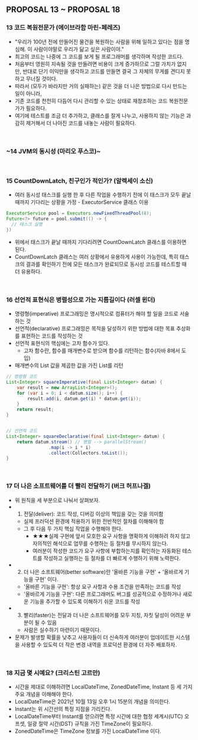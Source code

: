 ## PROPOSAL 13 ~ PROPOSAL 18

 ### 13 코드 복원전문가 (에이브라함 마린-페레즈)
  - "우리가 100년 전에 만들어진 물건을 복원하는 사람을 위해 일하고 있다는 점을 명심해. 이 사람이야말로 우리가 닮고 싶은 사람이야."
  - 최고의 코드는 나중에 그 코드를 보게 될 프로그래머를 생각하며 작성한 코드다.
  - 처음부터 영원히 지속될 것을 만들려면 비용이 크게 증가하므로 그럴 가치가 없지만, 반대로 단기 이익만을 생각하고 코드를 만들면 결국 그 자체의 무게를 견디지 못하고 무너질 것이다.
  - 따라서 (모두가 바라지만 거의 실패하는) 같은 것을 더 나은 방법으로 다시 만드는 일이 아니라,
  - 기존 코드를 천천히 다듬어 다시 관리할 수 있는 상태로 재창조하는 코드 복원전문가가 필요하다.
  - 여기에 테스트를 조금 더 추가하고, 클래스를 잘게 나누고, 사용하지 않는 기능은 과감히 제거해서 더 나아진 코드를 내놓는 사람이 필요하다.

<br>

### ~14 JVM의 동시성 (마리오 푸스코)~

<br>

### 15 CountDownLatch, 친구인가 적인가? (알렉세이 소신)
  - 여러 동시성 태스크를 실행 한 후 다른 작업을 수행하기 전에 이 태스크가 모두 끝날 때까지 기다리는 상황을 가정 - ExecutorService 클래스 이용

```java
ExecutorService pool = Executors.newFixedThreadPool(8);
Future<?> future = pool.submit(() -> { 
  // 태스크 실행
})
```

  - 위에서 태스크가 끝날 때까지 기다리려면 CountDownLatch 클래스를 이용하면 된다.
  - CountDownLatch 클래스는 여러 상황에서 유용하게 사용이 가능한데, 특히 태스크의 결과를 확인하기 전에 모든 태스크가 완료되므로 동시성 코드를 테스트할 때 더 유용하다.

<br>

### 16 선언적 표현식은 병렬성으로 가는 지름길이다 (러셀 윈더)
  - 명령형(imperative) 프로그래밍은 명시적으로 컴퓨터가 해야 할 일을 코드로 서술하는 것
  - 선언적(declarative) 프로그래밍은 목적을 달성하기 위한 방법에 대한 목표 추상화를 표현하는 코드를 작성하는 것
  - 선언적 표현식의 핵심에는 고차 함수가 있다.
    - 고차 함수란, 함수를 매개변수로 받으며 함수를 리턴하는 함수(자바 8에서 도입)
  - 매개변수의 List 값을 제곱한 값을 가진 List를 리턴
  
  
  
```java
// 명령형 코드
List<Integer> squareImperative(final List<Integer> datum) {
    var result = new ArrayList<Integer>();
    for (var i = 0; i < datum.size(); i++) {
        result.add(i, datum.get(i) * datum.get(i));
    }
    return result;
}


// 선언적 코드
List<Integer> squareDeclarative(final List<Integer> datum) {
    return datum.stream() // 병렬 --> parallelStream()
                .map(i -> i * i)
                .collect(Collectors.toList());
}                
```

<br>

### 17 더 나은 소프트웨어를 더 빨리 전달하기 (버크 허프나겔)
  - 위 원칙을 세 부분으로 나눠서 살펴보자.
  - 1. 전달(deliver): 코드 작성, 디버깅 이상의 책임을 갖는 것을 의미함
    - 실제 프러덕션 환경에 적용하기 위한 전반적인 절차를 이해해야 함
    - 그 후 다음 두 가지 핵심 작업을 수행해야 한다.
      - ★★★실제 구현에 앞서 모호한 요구 사항을 명확하게 이해하려 하지 않고 자의적인 해석으로 업무를 수행하는 등 절차를 무시하지 않는다.
      - 여러분이 작성한 코드가 요구 사항에 부합하는지를 확인하는 자동화된 테스트를 작성하고 실행하는 등 절차를 더 빠르게 수행하기 위해 노력한다.
  - 2. 더 나은 소프트웨어(better software)란 '올바른 기능을 구현' + '올바르게 기능을 구현' 이다.
    - '올바른 기능을 구현': 항상 요구 사항과 수용 조건을 만족하는 코드를 작성
    - '올바르게 기능을 구현': 다른 프로그래머도 버그를 성공적으로 수정하거나 새로운 기능을 추가할 수 있도록 이해하기 쉬운 코드를 작성
  - 3. 빨리(faster)는 전달과 더 나은 소프트웨어를 모두 지칭, 자칫 달성이 어려운 부분이 될 수 있음
    - 사람은 실수하기 마련이기 때문이다.
  - 문제가 발생할 확률을 낮추고 사용자들이 더 신속하게 여러분이 업데이트한 시스템을 사용할 수 있도럭 더 작은 변경 내역을 프로덕션 환경에 더 자주 배포하자.

<br>

### 18 지금 몇 시예요? (크리스틴 고르만)
  - 시간을 제대로 이해하려면 LocalDateTime, ZonedDateTime, Instant 등 세 가지 주요 개념을 이해해야 한다.
  - LocalDateTime은 2021년 10월 13일 오후 1시 15분의 개념을 의미한다.
  - Instant는 위 시간선의 특정 지점을 가리킨다.
  - LocalDateTime부터 Instant를 얻으려면 특정 시간에 대한 협정 세계시(UTC) 오프셋, 일광 절약 시간(DST) 규칙을 가진 TimeZone이 필요하다.
  - ZonedDateTime은 TimeZone 정보를 가진 LocalDateTime 이다.
